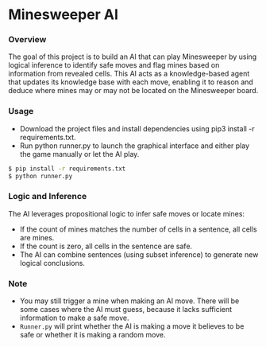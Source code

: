 # Minesweeper AI

### Overview
The goal of this project is to build an AI that can play Minesweeper by using logical inference to identify safe moves and flag mines based on information from revealed cells. This AI acts as a knowledge-based agent that updates its knowledge base with each move, enabling it to reason and deduce where mines may or may not be located on the Minesweeper board.

### Usage
- Download the project files and install dependencies using pip3 install -r requirements.txt.
- Run python runner.py to launch the graphical interface and either play the game manually or let the AI play.
```bash
$ pip install -r requirements.txt
$ python runner.py
```

### Logic and Inference
The AI leverages propositional logic to infer safe moves or locate mines:
- If the count of mines matches the number of cells in a sentence, all cells are mines.
- If the count is zero, all cells in the sentence are safe.
- The AI can combine sentences (using subset inference) to generate new logical conclusions.

### Note
- You may still trigger a mine when making an AI move. There will be some cases where the AI must guess, because it lacks sufficient information to make a safe move.
- `Runner.py` will print whether the AI is making a move it believes to be safe or whether it is making a random move.